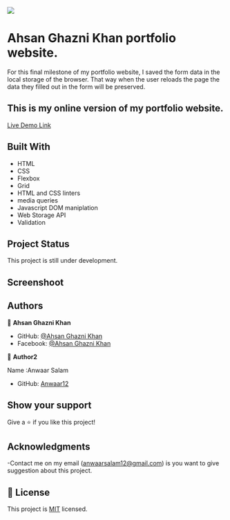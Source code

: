 ![](https://img.shields.io/badge/Microverse-blueviolet)

# Ahsan Ghazni Khan portfolio website.

For this final milestone of my portfolio website, I saved the form data in the local storage of the browser. That way when the user reloads the page the data they filled out in the form will be preserved.

## This is my online version of my portfolio website.

[Live Demo Link](https://ahsan12356.github.io/portfolio/)

## Built With

- HTML
- CSS
- Flexbox
- Grid
- HTML and CSS linters
- media queries
- Javascript DOM maniplation
- Web Storage API
- Validation

## Project Status

This project is still under development.

## Screenshoot

## Authors

👤 **Ahsan Ghazni Khan**

- GitHub: [@Ahsan Ghazni Khan](https://github.com/Ahsan12356)
- Facebook: [@Ahsan Ghazni Khan](https://www.facebook.com/me/)

👤 **Author2**

Name :Anwaar Salam

- GitHub: [Anwaar12](https://github.com/Anwaar12)

## Show your support

Give a ⭐️ if you like this project!

## Acknowledgments

-Contact me on my email (anwaarsalam12@gmail.com) is you want to give suggestion about this project.

## 📝 License

This project is [MIT](https://choosealicense.com/licenses/mit/) licensed.
